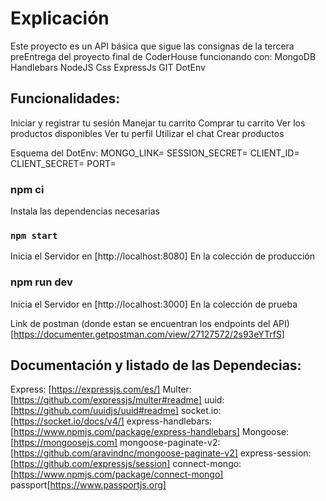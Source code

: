 # Explicación
Este proyecto es un API básica que sigue las consignas de la tercera preEntrega del proyecto final de CoderHouse funcionando con:
MongoDB
Handlebars
NodeJS
Css
ExpressJs
GIT
DotEnv

## Funcionalidades:
Iniciar y registrar tu sesión
Manejar tu carrito
Comprar tu carrito
Ver los productos disponibles
Ver tu perfil
Utilizar el chat
Crear productos 

Esquema del DotEnv:
MONGO_LINK=
SESSION_SECRET=
CLIENT_ID=
CLIENT_SECRET=
PORT=

### npm ci
Instala las dependencias necesarias

### `npm start`
Inicia el Servidor en [http://localhost:8080]
En la colección de producción 

### npm run dev
Inicia el Servidor en [http://localhost:3000]
En la colección de prueba 

Link de postman (donde estan se encuentran los endpoints del API)
[https://documenter.getpostman.com/view/27127572/2s93eYTrfS]

## Documentación y listado de las Dependecias:

Express: [https://expressjs.com/es/]
Multer: [https://github.com/expressjs/multer#readme]
uuid: [https://github.com/uuidjs/uuid#readme]
socket.io: [https://socket.io/docs/v4/]
express-handlebars: [https://www.npmjs.com/package/express-handlebars]
Mongoose: [https://mongoosejs.com]
mongoose-paginate-v2: [https://github.com/aravindnc/mongoose-paginate-v2]
express-session: [https://github.com/expressjs/session]
connect-mongo:
 [https://www.npmjs.com/package/connect-mongo]
passport[https://www.passportjs.org]